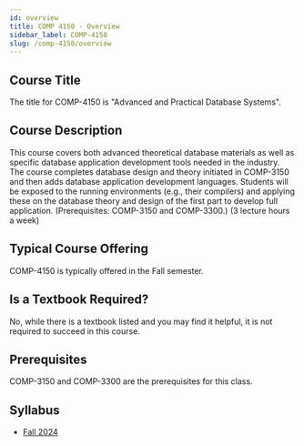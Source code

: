 ```yaml
---
id: overview
title: COMP 4150 - Overview
sidebar_label: COMP-4150
slug: /comp-4150/overview
---
```


## Course Title

The title for COMP-4150 is "Advanced and Practical Database Systems".

## Course Description

This course covers both advanced theoretical database materials as well as specific database application development tools needed in the industry. The course completes database design and theory initiated in COMP-3150 and then adds database application development languages. Students will be exposed to the running environments (e.g., their compilers) and applying these on the database theory and design of the first part to develop full application. (Prerequisites: COMP-3150 and COMP-3300.) (3 lecture hours a week)

## Typical Course Offering

COMP-4150 is typically offered in the Fall semester.

## Is a Textbook Required?

No, while there is a textbook listed and you may find it helpful, it is not required to succeed in this course.

## Prerequisites

COMP-3150 and COMP-3300 are the prerequisites for this class.

## Syllabus

- [Fall 2024](../../resources/syllabus/COMP-4150-01%20F24.pdf)
